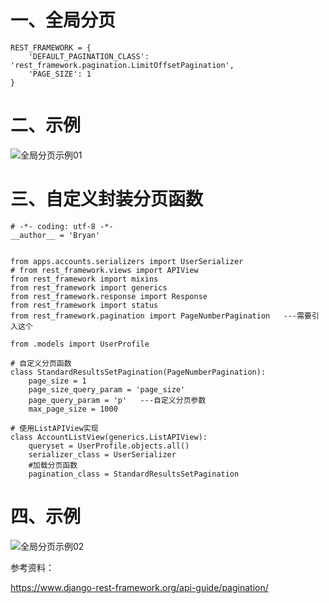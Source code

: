 # 一、全局分页
```
REST_FRAMEWORK = {
    'DEFAULT_PAGINATION_CLASS': 'rest_framework.pagination.LimitOffsetPagination',
    'PAGE_SIZE': 1
}
```

# 二、示例

  ![全局分页示例01](https://github.com/Lancger/study_new/blob/master/images/Pagination01.png)


# 三、自定义封装分页函数
```
# -*- coding: utf-8 -*-
__author__ = 'Bryan'


from apps.accounts.serializers import UserSerializer
# from rest_framework.views import APIView
from rest_framework import mixins
from rest_framework import generics
from rest_framework.response import Response
from rest_framework import status
from rest_framework.pagination import PageNumberPagination   ---需要引入这个

from .models import UserProfile

# 自定义分页函数
class StandardResultsSetPagination(PageNumberPagination):
    page_size = 1
    page_size_query_param = 'page_size'
    page_query_param = 'p'   ---自定义分页参数
    max_page_size = 1000

# 使用ListAPIView实现
class AccountListView(generics.ListAPIView):
    queryset = UserProfile.objects.all()
    serializer_class = UserSerializer
    #加载分页函数
    pagination_class = StandardResultsSetPagination

```

# 四、示例

  ![全局分页示例02](https://github.com/Lancger/study_new/blob/master/images/Pagination02.png)


参考资料：

https://www.django-rest-framework.org/api-guide/pagination/
